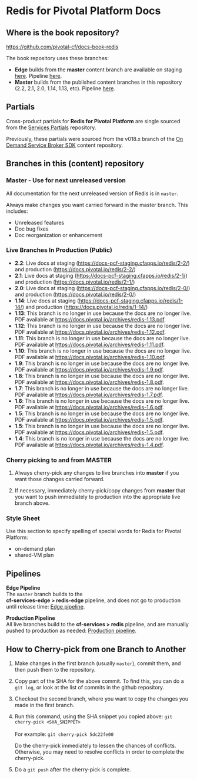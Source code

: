 # Redis for Pivotal Platform Docs

## Where is the book repository?
https://github.com/pivotal-cf/docs-book-redis

The book repository uses these branches:

* **Edge** builds from the **master** content branch are available on staging [here](https://docs-pcf-staging.cfapps.io/redis/2-n/). Pipeline [here](https://concourse.run.pivotal.io/teams/cf-docs/pipelines/cf-services-edge?groups=redis-edge).
* **Master** builds from the published content branches in this repository (2.2, 2.1, 2.0, 1.14, 1.13, etc). Pipeline [here](https://concourse.run.pivotal.io/teams/cf-docs/pipelines/cf-services?groups=redis).

## Partials

Cross-product partials for **Redis for Pivotal Platform** are single sourced from the [Services Partials](https://github.com/pivotal-cf/docs-partials) repository.

Previously, these partials were sourced from the v018.x branch of the [On Demand Service Broker SDK](https://github.com/pivotal-cf/docs-on-demand-service-broker/tree/v0.18.x) content repository.

## Branches in this (content) repository

### Master - Use for next unreleased version

All documentation for the next unreleased version of Redis is in `master`.

Always make changes you want carried forward in the master branch. This includes:

* Unreleased features
* Doc bug fixes
* Doc reorganization or enhancement

### Live Branches In Production (Public)

* **2.2**: Live docs at staging (https://docs-pcf-staging.cfapps.io/redis/2-2/) and production (https://docs.pivotal.io/redis/2-2/)
* **2.1**: Live docs at staging (https://docs-pcf-staging.cfapps.io/redis/2-1/) and production (https://docs.pivotal.io/redis/2-1/)
* **2.0**: Live docs at staging (https://docs-pcf-staging.cfapps.io/redis/2-0/) and production (https://docs.pivotal.io/redis/2-0/)
* **1.14**: Live docs at staging (https://docs-pcf-staging.cfapps.io/redis/1-14/) and production (https://docs.pivotal.io/redis/1-14/)
* **1.13**: This branch is no longer in use because the docs are no longer live. PDF available at https://docs.pivotal.io/archives/redis-1.13.pdf.
* **1.12**: This branch is no longer in use because the docs are no longer live. PDF available at https://docs.pivotal.io/archives/redis-1.12.pdf.
* **1.11**: This branch is no longer in use because the docs are no longer live. PDF available at https://docs.pivotal.io/archives/redis-1.11.pdf.
* **1.10**: This branch is no longer in use because the docs are no longer live. PDF available at https://docs.pivotal.io/archives/redis-1.10.pdf.
* **1.9**: This branch is no longer in use because the docs are no longer live. PDF available at https://docs.pivotal.io/archives/redis-1.9.pdf.
* **1.8**: This branch is no longer in use because the docs are no longer live. PDF available at https://docs.pivotal.io/archives/redis-1.8.pdf.
* **1.7**: This branch is no longer in use because the docs are no longer live. PDF available at https://docs.pivotal.io/archives/redis-1.7.pdf.
* **1.6**: This branch is no longer in use because the docs are no longer live. PDF available at https://docs.pivotal.io/archives/redis-1.6.pdf.
* **1.5**: This branch is no longer in use because the docs are no longer live. PDF available at https://docs.pivotal.io/archives/redis-1.5.pdf.
* **1.5**: This branch is no longer in use because the docs are no longer live. PDF available at https://docs.pivotal.io/archives/redis-1.5.pdf.
* **1.4**: This branch is no longer in use because the docs are no longer live. PDF available at https://docs.pivotal.io/archives/redis-1.4.pdf.

### Cherry picking to and from MASTER

1. Always cherry-pick any changes to live branches into **master** if you want those changes carried forward.

2. If necessary, immediately cherry-pick/copy changes from **master** that you want to push immediately to production into the appropriate live branch above.

### Style Sheet

Use this section to specify spelling of special words for Redis for Pivotal Platform:

+ on-demand plan
+ shared-VM plan

## Pipelines

**Edge Pipeline**<br>
The `master` branch builds to the <br> <strong>cf-services-edge > redis-edge</strong> pipeline, and does not go to production until release time: [Edge pipeline](https://concourse.run.pivotal.io/teams/cf-docs/pipelines/cf-services-edge?groups=redis-edge). <br>

**Production Pipeline**<br>
All live branches build to the <strong>cf-services > redis</strong> pipeline,
and are manually pushed to production as needed: [Production pipeline](https://concourse.run.pivotal.io/teams/cf-docs/pipelines/cf-services?groups=redis).

## How to Cherry-pick from one Branch to Another
1. Make changes in the first branch (usually `master`), commit them, and then push them to the repository.
2. Copy part of the SHA for the above commit. To find this, you can do a `git log`, or look at the list of commits in the github repository.
3. Checkout the second branch, where you want to copy the changes you made in the first branch.
4. Run this command, using the SHA snippet you copied above:
    `git cherry-pick <SHA_SNIPPET>`<br><br>
    For example: `git cherry-pick 5dc22fe00`

    Do the cherry-pick immediately to lessen the chances of conflicts.
    Otherwise, you may need to resolve conflicts in order to complete the cherry-pick.

5. Do a `git push` after the cherry-pick is complete.<br><br>
